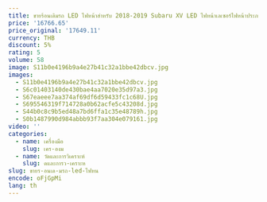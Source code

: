 ```yaml
---
title: ขายร้อนเดิมรถ LED ไฟหน้าสําหรับ 2018-2019 Subaru XV LED ไฟหน้าเลเซอร์ไฟหน้าประภาคารคุณภาพสูง
price: '16766.65'
price_original: '17649.11'
currency: THB
discount: 5%
rating: 5
volume: 58
image: S11b0e4196b9a4e27b41c32a1bbe42dbcv.jpg
images:
  - S11b0e4196b9a4e27b41c32a1bbe42dbcv.jpg
  - S6c01403140de430bae4aa7020e35d97a3.jpg
  - S67eaeee7aa374af69df6d59433fc1c68U.jpg
  - S695546319f714728a0b62acfe5c43208d.jpg
  - S44b0c8c9b5ed48a7bd6ffa1c35e48789h.jpg
  - S0b1487990d984abbb93f7aa304e079161.jpg
video: ''
categories:
  - name: เครื่องมือ
    slug: เคร-องม
  - name: วัดและการวิเคราะห์
    slug: ดและการว-เคราะห
slug: ขายร-อนเด-มรถ-led-ไฟหน
encode: oFjGpMi
lang: th
---
```

  